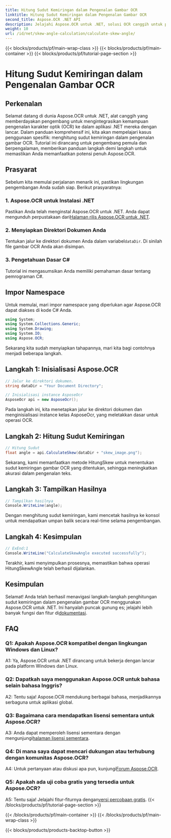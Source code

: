 ```yaml
---
title: Hitung Sudut Kemiringan dalam Pengenalan Gambar OCR
linktitle: Hitung Sudut Kemiringan dalam Pengenalan Gambar OCR
second_title: Aspose.OCR .NET API
description: Jelajahi Aspose.OCR untuk .NET, solusi OCR canggih untuk pengenalan teks akurat dalam aplikasi C# Anda.
weight: 10
url: /id/net/skew-angle-calculation/calculate-skew-angle/
---
```


{{< blocks/products/pf/main-wrap-class >}}
{{< blocks/products/pf/main-container >}}
{{< blocks/products/pf/tutorial-page-section >}}

# Hitung Sudut Kemiringan dalam Pengenalan Gambar OCR

## Perkenalan

Selamat datang di dunia Aspose.OCR untuk .NET, alat canggih yang memberdayakan pengembang untuk mengintegrasikan kemampuan pengenalan karakter optik (OCR) ke dalam aplikasi .NET mereka dengan lancar. Dalam panduan komprehensif ini, kita akan mempelajari kasus penggunaan spesifik: menghitung sudut kemiringan dalam pengenalan gambar OCR. Tutorial ini dirancang untuk pengembang pemula dan berpengalaman, memberikan panduan langkah demi langkah untuk memastikan Anda memanfaatkan potensi penuh Aspose.OCR.

## Prasyarat

Sebelum kita memulai perjalanan menarik ini, pastikan lingkungan pengembangan Anda sudah siap. Berikut prasyaratnya:

### 1. Aspose.OCR untuk Instalasi .NET

 Pastikan Anda telah menginstal Aspose.OCR untuk .NET. Anda dapat mengunduh perpustakaan dari[Halaman rilis Aspose.OCR untuk .NET](https://releases.aspose.com/ocr/net/).

### 2. Menyiapkan Direktori Dokumen Anda

Tentukan jalur ke direktori dokumen Anda dalam variabel`dataDir`. Di sinilah file gambar OCR Anda akan disimpan.

### 3. Pengetahuan Dasar C#

Tutorial ini mengasumsikan Anda memiliki pemahaman dasar tentang pemrograman C#.

## Impor Namespace

Untuk memulai, mari impor namespace yang diperlukan agar Aspose.OCR dapat diakses di kode C# Anda.

```csharp
using System;
using System.Collections.Generic;
using System.Drawing;
using System.IO;
using Aspose.OCR;
```

Sekarang kita sudah menyiapkan tahapannya, mari kita bagi contohnya menjadi beberapa langkah.

## Langkah 1: Inisialisasi Aspose.OCR

```csharp
// Jalur ke direktori dokumen.
string dataDir = "Your Document Directory";

// Inisialisasi instance AsposeOcr
AsposeOcr api = new AsposeOcr();
```

Pada langkah ini, kita menetapkan jalur ke direktori dokumen dan menginisialisasi instance kelas AsposeOcr, yang meletakkan dasar untuk operasi OCR.

## Langkah 2: Hitung Sudut Kemiringan

```csharp
// Hitung Sudut
float angle = api.CalculateSkew(dataDir + "skew_image.png");
```

Sekarang, kami memanfaatkan metode HitungSkew untuk menentukan sudut kemiringan gambar OCR yang ditentukan, sehingga meningkatkan akurasi dalam pengenalan teks.

## Langkah 3: Tampilkan Hasilnya

```csharp
// Tampilkan hasilnya
Console.WriteLine(angle);
```

Dengan menghitung sudut kemiringan, kami mencetak hasilnya ke konsol untuk mendapatkan umpan balik secara real-time selama pengembangan.

## Langkah 4: Kesimpulan

```csharp
// ExEnd:1
Console.WriteLine("CalculateSkewAngle executed successfully");
```

Terakhir, kami menyimpulkan prosesnya, memastikan bahwa operasi HitungSkewAngle telah berhasil dijalankan.

## Kesimpulan

 Selamat! Anda telah berhasil menavigasi langkah-langkah penghitungan sudut kemiringan dalam pengenalan gambar OCR menggunakan Aspose.OCR untuk .NET. Ini hanyalah puncak gunung es; jelajahi lebih banyak fungsi dan fitur di[dokumentasi](https://reference.aspose.com/ocr/net/).

## FAQ

### Q1: Apakah Aspose.OCR kompatibel dengan lingkungan Windows dan Linux?

A1: Ya, Aspose.OCR untuk .NET dirancang untuk bekerja dengan lancar pada platform Windows dan Linux.

### Q2: Dapatkah saya menggunakan Aspose.OCR untuk bahasa selain bahasa Inggris?

A2: Tentu saja! Aspose.OCR mendukung berbagai bahasa, menjadikannya serbaguna untuk aplikasi global.

### Q3: Bagaimana cara mendapatkan lisensi sementara untuk Aspose.OCR?

 A3: Anda dapat memperoleh lisensi sementara dengan mengunjungi[halaman lisensi sementara](https://purchase.aspose.com/temporary-license/).

### Q4: Di mana saya dapat mencari dukungan atau terhubung dengan komunitas Aspose.OCR?

 A4: Untuk pertanyaan atau diskusi apa pun, kunjungi[Forum Aspose.OCR](https://forum.aspose.com/c/ocr/16).

### Q5: Apakah ada uji coba gratis yang tersedia untuk Aspose.OCR?

A5: Tentu saja! Jelajahi fitur-fiturnya dengan[versi percobaan gratis](https://releases.aspose.com/).
{{< /blocks/products/pf/tutorial-page-section >}}

{{< /blocks/products/pf/main-container >}}
{{< /blocks/products/pf/main-wrap-class >}}

{{< blocks/products/products-backtop-button >}}
